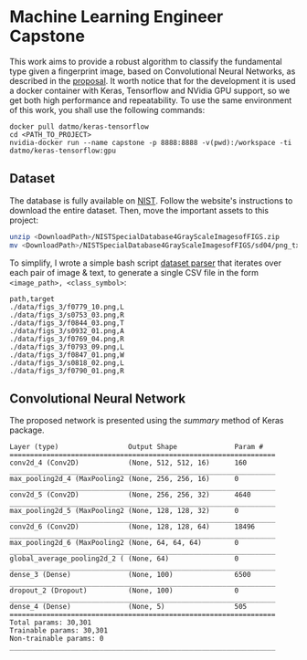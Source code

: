 # Machine Learning Engineer Capstone

This work aims to provide a robust algorithm to classify the fundamental type given a fingerprint image, based on Convolutional Neural Networks, as described in the [proposal](capstone_proposal_template.md). It worth notice that for the development it is used a docker container with Keras, Tensorflow and NVidia GPU support, so we get both high performance and repeatability. To use the same environment of this work, you shall use the following commands:

```
docker pull datmo/keras-tensorflow
cd <PATH_TO_PROJECT>
nvidia-docker run --name capstone -p 8888:8888 -v(pwd):/workspace -ti datmo/keras-tensorflow:gpu
```

## Dataset

The database is fully available on [NIST](https://www.nist.gov/srd/nist-special-database-4). Follow the website's instructions to download the entire dataset. Then, move the important assets to this project:

```bash
unzip <DownloadPath>/NISTSpecialDatabase4GrayScaleImagesofFIGS.zip
mv <DownloadPath>/NISTSpecialDatabase4GrayScaleImagesofFIGS/sd04/png_txt/* <ProjectPath>/data/
```

To simplify, I wrote a simple bash script [dataset parser](./parse.sh) that iterates over each pair of image & text, to generate a single CSV file in the form `<image_path>, <class_symbol>`:

```
path,target
./data/figs_3/f0779_10.png,L
./data/figs_3/s0753_03.png,R
./data/figs_3/f0844_03.png,T
./data/figs_3/s0932_01.png,A
./data/figs_3/f0769_04.png,R
./data/figs_3/f0793_09.png,L
./data/figs_3/f0847_01.png,W
./data/figs_3/s0818_02.png,L
./data/figs_3/f0790_01.png,R
```

## Convolutional Neural Network

The proposed network is presented using the _summary_ method of Keras package.

```
Layer (type)                 Output Shape              Param #   
=================================================================
conv2d_4 (Conv2D)            (None, 512, 512, 16)      160       
_________________________________________________________________
max_pooling2d_4 (MaxPooling2 (None, 256, 256, 16)      0         
_________________________________________________________________
conv2d_5 (Conv2D)            (None, 256, 256, 32)      4640      
_________________________________________________________________
max_pooling2d_5 (MaxPooling2 (None, 128, 128, 32)      0         
_________________________________________________________________
conv2d_6 (Conv2D)            (None, 128, 128, 64)      18496     
_________________________________________________________________
max_pooling2d_6 (MaxPooling2 (None, 64, 64, 64)        0         
_________________________________________________________________
global_average_pooling2d_2 ( (None, 64)                0         
_________________________________________________________________
dense_3 (Dense)              (None, 100)               6500      
_________________________________________________________________
dropout_2 (Dropout)          (None, 100)               0         
_________________________________________________________________
dense_4 (Dense)              (None, 5)                 505       
=================================================================
Total params: 30,301
Trainable params: 30,301
Non-trainable params: 0
_________________________________________________________________
```

